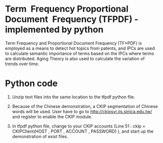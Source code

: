 # Term Frequency Proportional Document Frequency (TFPDF) - implemented by python

Term Frequency and Proportional Document Frequency (TF*PDF) is employed as a means to detect hot topics from patents, 
and IPCs are used to calculate semantic importance of terms based on the IPCs where terms are distributed. 
Aging Theory is also used to calculate the variation of trends over time.

# Python code

1. Unzip text files into the same location to the tfpdf python file.

2. Because of the Chinese demonstration, a CKIP segmentation of Chinese words will be used. User have to go to http://ckipsvr.iis.sinica.edu.tw/
and register to enable the CKIP module.

3. In tfpdf python file, change to your CKIP accounts (Line 51 : ckip = CKIPClient(HOST , PORT , ACCOUNT , PASSWORD) ), and start up the demonstration of exist files.

